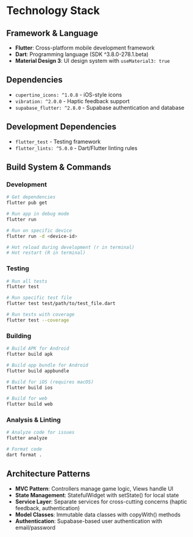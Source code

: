# Technology Stack

## Framework & Language

- **Flutter**: Cross-platform mobile development framework
- **Dart**: Programming language (SDK ^3.8.0-278.1.beta)
- **Material Design 3**: UI design system with `useMaterial3: true`

## Dependencies

- `cupertino_icons: ^1.0.8` - iOS-style icons
- `vibration: ^2.0.0` - Haptic feedback support
- `supabase_flutter: ^2.8.0` - Supabase authentication and database

## Development Dependencies

- `flutter_test` - Testing framework
- `flutter_lints: ^5.0.0` - Dart/Flutter linting rules

## Build System & Commands

### Development

```bash
# Get dependencies
flutter pub get

# Run app in debug mode
flutter run

# Run on specific device
flutter run -d <device-id>

# Hot reload during development (r in terminal)
# Hot restart (R in terminal)
```

### Testing

```bash
# Run all tests
flutter test

# Run specific test file
flutter test test/path/to/test_file.dart

# Run tests with coverage
flutter test --coverage
```

### Building

```bash
# Build APK for Android
flutter build apk

# Build app bundle for Android
flutter build appbundle

# Build for iOS (requires macOS)
flutter build ios

# Build for web
flutter build web
```

### Analysis & Linting

```bash
# Analyze code for issues
flutter analyze

# Format code
dart format .
```

## Architecture Patterns

- **MVC Pattern**: Controllers manage game logic, Views handle UI
- **State Management**: StatefulWidget with setState() for local state
- **Service Layer**: Separate services for cross-cutting concerns (haptic feedback, authentication)
- **Model Classes**: Immutable data classes with copyWith() methods
- **Authentication**: Supabase-based user authentication with email/password
